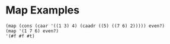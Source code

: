 # Map Examples

`(map (cons (caar '((1 3) 4) (caadr ((5) ((7 6) 2))))) even?)`  
`(map '(1 7 6) even?)`  
`'(#f #f #t)`  